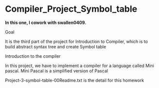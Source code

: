 # Compiler_Project_Symbol_table

**In this one, I cowork with swallen0409.**

Goal

It is the third part of the project for Introduction to Compiler, which is to build abstract syntax tree and create Symbol table

Introduction to the compiler

In this project, we have to implement a compiler for a language called Mini pascal. Mini Pascal is a simplified version of Pascal

Project-3-symbol-table-00Readme.txt is the detail for this homework
